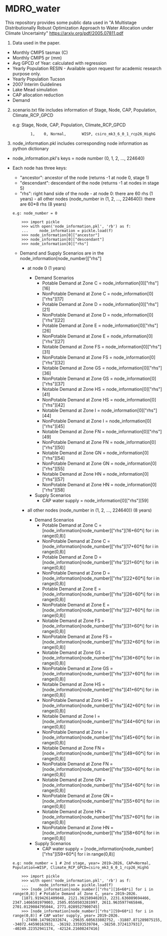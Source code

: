 # MDRO_water
This repository provides some public data used in "A Multistage Distributionally Robust Optimization Approach to Water Allocation under Climate Uncertainty"
https://arxiv.org/pdf/2005.07811.pdf

1. Data used in the paper.

- Monthly CMIP5 tasmax (C) 
- Monthly CMIP5 pr (mm)
- Avg GPCD of Year: calculated with regression 
- Yearly Population RESIN - Available upon request for academic research purpose only.
- Yearly Population Tucson
- 2007 Interim Guidelines
- Lake Mead simulation
- CAP allocation reduction
- Demand

2. scenario.txt file includes information of Stage, Node, CAP, Population, Climate_RCP_GPCD

      e.g: Stage, Node,    CAP, Population,            Climate_RCP_GPCD
       
               1,    0, Normal,       WISP, csiro_mk3_6_0_1_rcp26_HighG

3. node_information.pkl includes corresponding node information as python dictionary
- node_information.pkl's keys = node number (0, 1, 2, ..., 224640)
- Each node has three keys: 
     
     - "ancestor": ancestor of the node (returns -1 at node 0, stage 1)
     - "descendant": descendant of the node (returns -1 at nodes in stage 5)
     - "rhs": right hand side of the node
      - at node 0: there are 60 rhs (1 years)
      - all other nodes (node_number in (1, 2, ..., 224640)): there are 60*8 rhs (8 years)
     
      e.g: node_number = 0

          >>> import pickle
          >>> with open('node_information.pkl', 'rb') as f:
          ...     node_information = pickle.load(f)
          >>> node_information[0]["ancestor"]
          >>> node_information[0]["descendant"]
          >>> node_information[0]["rhs"]
     
     - Demand and Supply Scenarios are in the  node_information[node_number]["rhs"]
       - at node 0 (1 years)
          - Demand Scenarios
            - Potable Demand at Zone C = node_information[0]["rhs"][16]
            - NonPotable Demand at Zone C = node_information[0]["rhs"][17]
            - Potable Demand at Zone D = node_information[0]["rhs"][21]
            - NonPotable Demand at Zone D = node_information[0]["rhs"][22]
            - Potable Demand at Zone E = node_information[0]["rhs"][26]
            - NonPotable Demand at Zone E = node_information[0]["rhs"][27]
            - Notable Demand at Zone FS = node_information[0]["rhs"][31]
            - NonPotable Demand at Zone FS = node_information[0]["rhs"][32]
            - Notable Demand at Zone GS = node_information[0]["rhs"][36]
            - NonPotable Demand at Zone GS = node_information[0]["rhs"][37]
            - Notable Demand at Zone HS = node_information[0]["rhs"][41]
            - NonPotable Demand at Zone HS = node_information[0]["rhs"][42]
            - Notable Demand at Zone I = node_information[0]["rhs"][44]
            - NonPotable Demand at Zone I = node_information[0]["rhs"][45]
            - Notable Demand at Zone FN = node_information[0]["rhs"][49]
            - NonPotable Demand at Zone FN = node_information[0]["rhs"][50]
            - Notable Demand at Zone GN = node_information[0]["rhs"][54]
            - NonPotable Demand at Zone GN = node_information[0]["rhs"][55]
            - Notable Demand at Zone HN = node_information[0]["rhs"][57]
            - NonPotable Demand at Zone HN = node_information[0]["rhs"][58]
          - Supply Scenarios
            - CAP water supply = node_information[0]["rhs"][59]

        - all other nodes (node_number in (1, 2, ..., 224640)) (8 years)
          - Demand Scenarios
            - Potable Demand at Zone C = [node_information[node_number]["rhs"][16+60*i] for i in range(0,8)]
            - NonPotable Demand at Zone C = [node_information[node_number]["rhs"][17+60*i] for i in range(0,8)]
            - Potable Demand at Zone D = [node_information[node_number]["rhs"][21+60*i] for i in range(0,8)]
            - NonPotable Demand at Zone D = [node_information[node_number]["rhs"][22+60*i] for i in range(0,8)]
            - Potable Demand at Zone E = [node_information[node_number]["rhs"][26+60*i] for i in range(0,8)]
            - NonPotable Demand at Zone E = [node_information[node_number]["rhs"][27+60*i] for i in range(0,8)]
            - Notable Demand at Zone FS = [node_information[node_number]["rhs"][31+60*i] for i in range(0,8)]
            - NonPotable Demand at Zone FS = [node_information[node_number]["rhs"][32+60*i] for i in range(0,8)]
            - Notable Demand at Zone GS = [node_information[node_number]["rhs"][36+60*i] for i in range(0,8)]
            - NonPotable Demand at Zone GS = [node_information[node_number]["rhs"][37+60*i] for i in range(0,8)]
            - Notable Demand at Zone HS = [node_information[node_number]["rhs"][41+60*i] for i in range(0,8)]
            - NonPotable Demand at Zone HS = [node_information[node_number]["rhs"][42+60*i] for i in range(0,8)]
            - Notable Demand at Zone I = [node_information[node_number]["rhs"][44+60*i] for i in range(0,8)]
            - NonPotable Demand at Zone I = [node_information[node_number]["rhs"][45+60*i] for i in range(0,8)]
            - Notable Demand at Zone FN = [node_information[node_number]["rhs"][49+60*i] for i in range(0,8)]
            - NonPotable Demand at Zone FN = [node_information[node_number]["rhs"][50+60*i] for i in range(0,8)]
            - Notable Demand at Zone GN = [node_information[node_number]["rhs"][54+60*i] for i in range(0,8)]
            - NonPotable Demand at Zone GN = [node_information[node_number]["rhs"][55+60*i] for i in range(0,8)]
            - Notable Demand at Zone HN = [node_information[node_number]["rhs"][57+60*i] for i in range(0,8)]
            - NonPotable Demand at Zone HN = [node_information[node_number]["rhs"][58+60*i] for i in range(0,8)]
          - Supply Scenarios
            - CAP water supply = [node_information[node_number]["rhs"][59+60*i] for i in range(0,8)]

      e.g: node_number = 1 # 2nd stage, year= 2019–2026, CAP=Normal, Population=WISP, Climate_RCP_GPCD=csiro_mk3_6_0_1_rcp26_HighG

          >>> import pickle
          >>> with open('node_information.pkl', 'rb') as f:
          ...     node_information = pickle.load(f)
          >>> [node_information[node_number]["rhs"][16+60*i] for i in range(0,8)] # Potable Demand at Zone C, year= 2019–2026.
          [1871.9194261409048, 2121.361589402013, 2231.636089694466, 2347.1466501979003, 2505.0550503281997, 2611.9635977465846, 2701.0129084795044, 2771.0289527900745]
          >>> [node_information[node_number]["rhs"][59+60*i] for i in range(0,8)] # CAP water supply, year= 2019–2026.
          [-27490.147982832674, -29635.605633802752, -31887.871289875155, -34072.44590163931, -36192.33593539704, -38250.37241379317, -40249.22352941174, -42124.21608247416]



